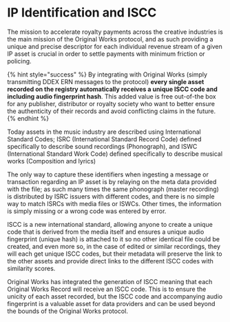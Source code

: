 # IP Identification and ISCC

The mission to accelerate royalty payments across the creative industries is the main mission of the Original Works protocol, and as such providing a unique and precise descriptor for each individual revenue stream of a given IP asset is crucial in order to settle payments with minimum friction or policing.

{% hint style="success" %}
By integrating with Original Works (simply transmitting DDEX ERN messages to the protocol) **every single asset recorded on the registry automatically receives a unique ISCC code and including audio fingerprint hash**. This added value is free out-of-the box for any publisher, distributor or royalty society who want to better ensure the authenticity of their records and avoid conflicting claims in the future.
{% endhint %}

Today assets in the music industry are described using International Standard Codes; ISRC (International Standard Record Code) defined specifically to describe sound recordings (Phonograph), and ISWC (International Standard Work Code) defined specifically to describe musical works (Composition and lyrics)

The only way to capture these identifiers when ingesting a message or transaction regarding an IP asset is by relaying on the meta data provided with the file; as such many times the same phonograph (master recording) is distributed by ISRC issuers with different codes, and there is no simple way to match ISRCs with media files or ISWCs. Other times, the information is simply missing or a wrong code was entered by error.

ISCC is a new international standard, allowing anyone to create a unique code that is derived from the media itself and ensures a unique audio fingerprint (unique hash) is attached to it so no other identical file could be created, and even more so,  in the case of edited or similar recordings, they will each get unique ISCC codes, but their metadata will preserve the link to the other assets and provide direct links to the different ISCC codes with similarity scores.

Original Works has integrated the generation of ISCC meaning that each Original Works Record will receive an ISCC code. This is to ensure the unicity of each asset recorded, but the ISCC code and accompanying audio fingerprint is a valuable asset for data providers and can be used beyond the bounds of the Original Works protocol.&#x20;

